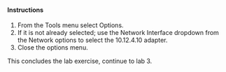 #### Instructions

1. From the Tools menu select Options. 
2. If it is not already selected; use the Network Interface dropdown from the Network options to select the 10.12.4.10 adapter.
3. Close the options menu.

This concludes the lab exercise, continue to lab 3.

